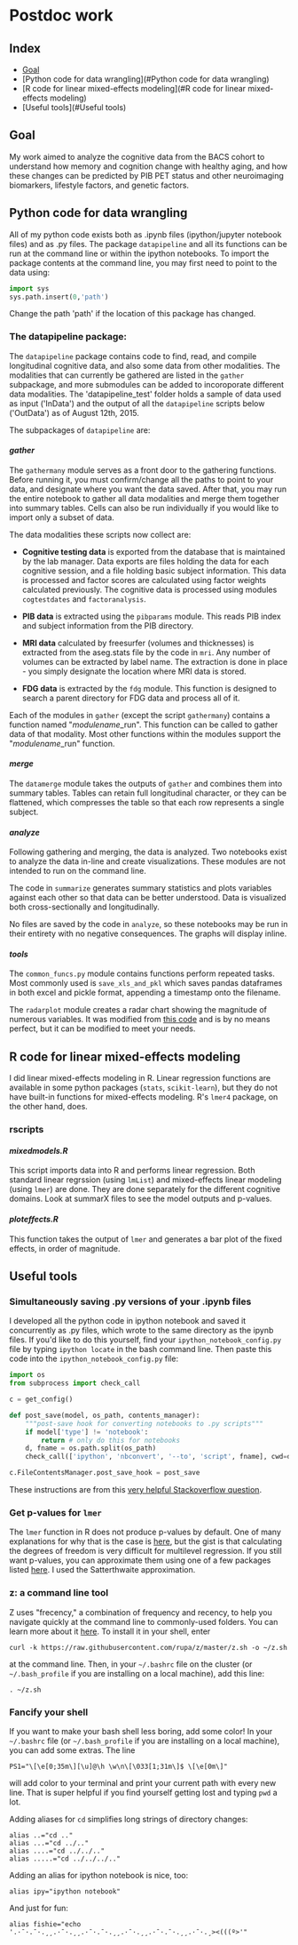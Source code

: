 
# Postdoc work


## Index

* [Goal](#Goal)
* [Python code for data wrangling](#Python code for data wrangling)
* [R code for linear mixed-effects modeling](#R code for linear mixed-effects modeling)
* [Useful tools](#Useful tools)


## <a name="Goal"></a>Goal

My work aimed to analyze the cognitive data from the BACS cohort to understand how memory and cognition change with healthy aging, and how these changes can be predicted by PIB PET status and other neuroimaging biomarkers, lifestyle factors, and genetic factors. 


## <a name="Python code for data wrangling"></a>Python code for data wrangling

All of my python code exists both as .ipynb files (ipython/jupyter notebook files) and as .py files. The package `datapipeline` and all its functions can be run at the command line or within the ipython notebooks. To import the package contents at the command line, you may first need to point to the data using:

```python
import sys
sys.path.insert(0,'path')
```
Change the path 'path' if the location of this package has changed.

### The datapipeline package:

The `datapipeline` package contains code to find, read, and compile longitudinal cognitive data, and also some data from other modalities. The modalities that can currently be gathered are listed in the `gather` subpackage, and more submodules can be added to incoroporate different data modalities. The 'datapipeline_test' folder holds a sample of data used as input ('InData') and the output of all the `datapipeline` scripts below ('OutData') as of August 12th, 2015.

The subpackages of `datapipeline` are:

#### *gather*

The `gathermany` module serves as a front door to the gathering functions. Before running it, you must confirm/change all the paths to point to your data, and designate where you want the data saved. After that, you may run the entire notebook to gather all data modalities and merge them together into summary tables. Cells can also be run individually if you would like to import only a subset of data.

The data modalities these scripts now collect are:

* **Cognitive testing data** is exported from the database that is maintained by the lab manager. Data exports are files holding the data for each cognitive session, and a file holding basic subject information. This data is processed and factor scores are calculated using factor weights calculated previously. The cognitive data is processed using modules `cogtestdates` and `factoranalysis`.

* **PIB data** is extracted using the `pibparams` module. This reads PIB index and subject information from the PIB  directory. 

* **MRI data** calculated by freesurfer (volumes and thicknesses) is extracted from the aseg.stats file by the code in `mri`. Any number of volumes can be extracted by label name. The extraction is done in place - you simply designate the location where MRI data is stored.

* **FDG data** is extracted by the `fdg` module. This function is designed to search a parent directory for FDG data and process all of it.

Each of the modules in `gather` (except the script `gathermany`) contains a function named "*modulename*_run". This function can be called to gather data of that modality. Most other functions within the modules support the "*modulename*_run" function.

#### *merge*

The `datamerge` module takes the outputs of `gather` and combines them into summary tables. Tables can retain full longitudinal character, or they can be flattened, which compresses the table so that each row represents a single subject.

#### *analyze*

Following gathering and merging, the data is analyzed. Two notebooks exist to analyze the data in-line and create visualizations. These modules are not intended to run on the command line.

The code in `summarize` generates summary statistics and plots variables against each other so that data can be better understood. Data is visualized both cross-sectionally and longitudinally. 

No files are saved by the code in `analyze`, so these notebooks may be run in their entirety with no negative consequences. The graphs will display inline.

#### *tools*

The `common_funcs.py` module contains functions perform repeated tasks. Most commonly used is `save_xls_and_pkl` which saves pandas dataframes in both excel and pickle format, appending a timestamp onto the filename.

The `radarplot` module creates a radar chart showing the magnitude of numerous variables. It was modified from [this code](http://gist.github.com/sergiobuj/6721187) and is by no means perfect, but it can be modified to meet your needs.


## <a name="R code for linear mixed-effects modeling"></a>R code for linear mixed-effects modeling

I did linear mixed-effects modeling in R. Linear regression functions are available in some python packages (`stats`, `scikit-learn`), but they do not have built-in functions for mixed-effects modeling. R's `lmer4` package, on the other hand, does. 

### rscripts

#### *mixedmodels.R*

This script imports data into R and performs linear regression. Both standard linear regrssion (using `lmList`) and mixed-effects linear modeling (using `lmer`) are done. They are done separately for the different cognitive domains. Look at summarX files to see the model outputs and p-values.

#### *ploteffects.R*

This function takes the output of `lmer` and generates a bar plot of the fixed effects, in order of magnitude. 


## <a name="Useful tools"></a>Useful tools

### Simultaneously saving .py versions of your .ipynb files

I developed all the python code in ipython notebook and saved it concurrently as .py files, which wrote to the same directory as the ipynb files. If you'd like to do this yourself, find your `ipython_notebook_config.py` file by typing `ipython locate` in the bash command line. Then paste this code into the `ipython_notebook_config.py` file: 

```python
import os
from subprocess import check_call

c = get_config()

def post_save(model, os_path, contents_manager):
    """post-save hook for converting notebooks to .py scripts"""
    if model['type'] != 'notebook':
        return # only do this for notebooks
    d, fname = os.path.split(os_path)
    check_call(['ipython', 'nbconvert', '--to', 'script', fname], cwd=d)

c.FileContentsManager.post_save_hook = post_save
```

These instructions are from this [very helpful Stackoverflow question](https://stackoverflow.com/questions/29329667/ipython-notebook-script-deprecated-how-to-replace-with-post-save-hook).

### Get p-values for `lmer`

The `lmer` function in R does not produce p-values by default. One of many explanations for why that is the case is [here](https://stat.ethz.ch/pipermail/r-help/2006-May/094765.html), but the gist is that calculating the degrees of freedom is very difficult for multilevel regression. If you still want p-values, you can approximate them using one of a few packages listed [here](http://mindingthebrain.blogspot.com/2014/02/three-ways-to-get-parameter-specific-p.html). I used the Satterthwaite approximation. 

### z: a command line tool

Z uses "frecency," a combination of frequency and recency, to help you navigate quickly at the command line to commonly-used folders. You can learn more about it [here](https://github.com/rupa/z). To install it in your shell, enter 

```
curl -k https://raw.githubusercontent.com/rupa/z/master/z.sh -o ~/z.sh
```

at the command line. Then, in your `~/.bashrc` file on the cluster (or `~/.bash_profile` if you are installing on a local machine), add this line: 

```
. ~/z.sh
```

### Fancify your shell

If you want to make your bash shell less boring, add some color! In your `~/.bashrc` file (or `~/.bash_profile` if you are installing on a local machine), you can add some extras. The line

```
PS1="\[\e[0;35m\][\u]@\h \w\n\[\033[1;31m\]$ \[\e[0m\]"
```

will add color to your terminal and print your current path with every new line. That is super helpful if you find yourself getting lost and typing `pwd` a lot.

Adding aliases for `cd` simplifies long strings of directory changes:

```
alias ..="cd .."
alias ...="cd ../.."
alias ....="cd ../../.."
alias .....="cd ../../../.."
```

Adding an alias for ipython notebook is nice, too:

```
alias ipy="ipython notebook"
```

And just for fun:

```
alias fishie="echo '.·¯·.¯·.¸¸.·¯·.¸¸.·¯·.¯·.¸¸.·¯·.¸¸.·¯·.¯·.¸¸.·¯·.¸><(((º>'"
```




```python

```
